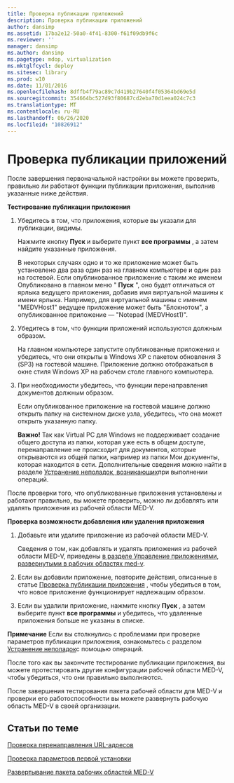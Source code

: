 ```yaml
---
title: Проверка публикации приложений
description: Проверка публикации приложений
author: dansimp
ms.assetid: 17ba2e12-50a0-4f41-8300-f61f09db9f6c
ms.reviewer: ''
manager: dansimp
ms.author: dansimp
ms.pagetype: mdop, virtualization
ms.mktglfcycl: deploy
ms.sitesec: library
ms.prod: w10
ms.date: 11/01/2016
ms.openlocfilehash: 8dffb4f79ac89c7d419b27640f4f05364bd69e5d
ms.sourcegitcommit: 354664bc527d93f80687cd2eba70d1eea024c7c3
ms.translationtype: MT
ms.contentlocale: ru-RU
ms.lasthandoff: 06/26/2020
ms.locfileid: "10826912"
---
```

# Проверка публикации приложений


После завершения первоначальной настройки вы можете проверить, правильно ли работают функции публикации приложения, выполнив указанные ниже действия.

<a href="" id="bkmk-apppub"></a>**Тестирование публикации приложения**

1.  Убедитесь в том, что приложения, которые вы указали для публикации, видимы.

    Нажмите кнопку **Пуск** и выберите пункт **все программы** , а затем найдите указанные приложения.

    В некоторых случаях одно и то же приложение может быть установлено два раза один раз на главном компьютере и один раз на гостевой. Если опубликованное приложение с таким же именем Опубликовано в главном меню " **Пуск** ", оно будет отличаться от ярлыка ведущего приложения, добавив имя виртуальной машины к имени ярлыка. Например, для виртуальной машины с именем "MEDVHost1" ведущее приложение может быть "Блокнотом", а опубликованное приложение — "Notepad (MEDVHost1)".

2.  Убедитесь в том, что функции приложений используются должным образом.

    На главном компьютере запустите опубликованные приложения и убедитесь, что они открыты в Windows XP с пакетом обновления 3 (SP3) на гостевой машине. Приложение должно отображаться в окне стиля Windows XP на рабочем столе главного компьютера.

3.  При необходимости убедитесь, что функции перенаправления документов должным образом.

    Если опубликованное приложение на гостевой машине должно открыть папку на системном диске узла, убедитесь, что она может открыть указанную папку.

    **Важно!**  Так как Virtual PC для Windows не поддерживает создание общего доступа из папки, которая уже есть в общем доступе, перенаправление не происходит для документов, которые открываются из общей папки, например из папки Мои документы, которая находится в сети. Дополнительные сведения можно найти в разделе [Устранение неполадок, возникающих](operations-troubleshooting-medv2.md)при выполнении операций.

После проверки того, что опубликованные приложения установлены и работают правильно, вы можете проверить, можно ли добавлять или удалять приложения из рабочей области MED-V.

**Проверка возможности добавления или удаления приложения**

1.  Добавьте или удалите приложение из рабочей области MED-V.

    Сведения о том, как добавлять и удалять приложения из рабочей области MED-V, приведены [в разделе Управление приложениями, развернутыми в рабочих областях med-v](managing-applications-deployed-to-med-v-workspaces.md).

2.  Если вы добавили приложение, повторите действия, описанные в статье [Проверка публикации приложения](#bkmk-apppub) , чтобы убедиться в том, что новое приложение функционирует надлежащим образом.

3.  Если вы удалили приложение, нажмите кнопку **Пуск** , а затем выберите пункт **все программы** и убедитесь, что удаленные приложения больше не указаны в списке.

**Примечание**  Если вы столкнулись с проблемами при проверке параметров публикации приложения, ознакомьтесь с разделом [Устранение неполадок](operations-troubleshooting-medv2.md)с помощью операций.

После того как вы закончите тестирование публикации приложения, вы можете протестировать другие конфигурации рабочей области MED-V, чтобы убедиться, что они правильно выполняются.

После завершения тестирования пакета рабочей области для MED-V и проверки его работоспособности вы можете развернуть рабочую область MED-V в своей организации.

## Статьи по теме

[Проверка перенаправления URL-адресов](how-to-test-url-redirection.md)

[Проверка параметров первой установки](how-to-verify-first-time-setup-settings.md)

[Развертывание пакета рабочих областей MED-V](deploying-the-med-v-workspace-package.md)

 

 






